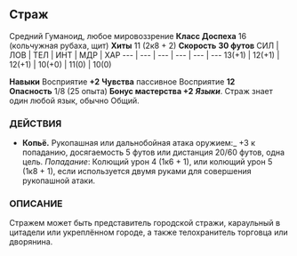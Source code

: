 ## Страж
Средний Гуманоид, любое мировоззрение
**Класс Доспеха** 16 (кольчужная рубаха, щит)
**Хиты** 11 (2к8 + 2)
**Скорость** **30 футов**
СИЛ | ЛОВ | ТЕЛ | ИНТ | МДР | ХАР
--- | --- | --- | --- | --- | ---
13(+1) | 12(+1) | 12(+1) | 10(+0) | 11(0) | 10(0)

**Навыки** Восприятие **+2**
**Чувства** пассивное Восприятие **12**
**Опасность** 1/8 (25 опыта)
**Бонус мастерства +2**
**_Языки_**. Страж знает один любой язык, обычно Общий.

### ДЕЙСТВИЯ

- **Копьё.** Рукопашная или дальнобойная атака оружием:_ +3 к попаданию, досягаемость 5 футов или дистанция 20/60 футов, одна цель. _Попадание_: Колющий урон 4 (1к6 + 1), или колющий урон 5 (1к8 + 1), если используется двумя руками для совершения рукопашной атаки.

### ОПИСАНИЕ

 Стражем может быть представитель городской стражи, караульный в цитадели или укреплённом городе, а также телохранитель торговца или дворянина.